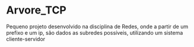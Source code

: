 # Arvore_TCP

Pequeno projeto desenvolvido na disciplina de Redes, onde a partir de um prefixo e um ip, são dados as subredes possíveis, utilizando um sistema cliente-servidor
